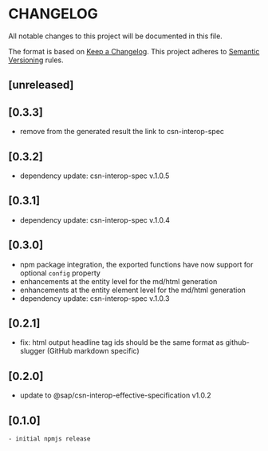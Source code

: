 # CHANGELOG

All notable changes to this project will be documented in this file.

The format is based on [Keep a Changelog](https://keepachangelog.com/en/1.0.0/).
This project adheres to [Semantic Versioning](https://semver.org/spec/v2.0.0.html) rules.

## [unreleased]

## [0.3.3]

- remove from the generated result the link to csn-interop-spec

## [0.3.2]

- dependency update: csn-interop-spec v.1.0.5

## [0.3.1]

- dependency update: csn-interop-spec v.1.0.4

## [0.3.0]

- npm package integration, the exported functions have now support for optional `config` property
- enhancements at the entity level for the md/html generation
- enhancements at the entity element level for the md/html generation
- dependency update: csn-interop-spec v.1.0.3

## [0.2.1]

- fix: html output headline tag ids should be the same format as github-slugger (GitHub markdown specific)

## [0.2.0]

- update to @sap/csn-interop-effective-specification v1.0.2

## [0.1.0]

    - initial npmjs release

